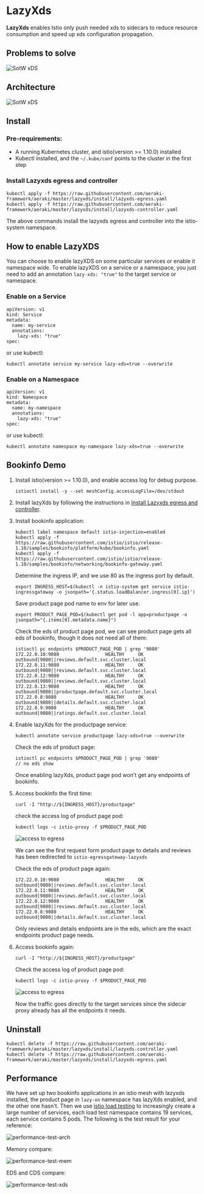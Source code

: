 <!--
# Copyright Aeraki Authors
#
# Licensed under the Apache License, Version 2.0 (the "License");
# you may not use this file except in compliance with the License.
# You may obtain a copy of the License at
#
#     http://www.apache.org/licenses/LICENSE-2.0
#
# Unless required by applicable law or agreed to in writing, software
# distributed under the License is distributed on an "AS IS" BASIS,
# WITHOUT WARRANTIES OR CONDITIONS OF ANY KIND, either express or implied.
# See the License for the specific language governing permissions and
# limitations under the License.
-->

# LazyXds

**LazyXds** enables Istio only push needed xds to sidecars to reduce resource consumption and speed up xds configuration propagation.

## Problems to solve

![SotW xDS](docs/images/sotw-xds.png)

## Architecture

![SotW xDS](docs/images/arch.png)

## Install

### Pre-requirements:

* A running Kubernetes cluster, and istio(version >= 1.10.0) installed
* Kubectl installed, and the `~/.kube/conf` points to the cluster in the first step

### Install Lazyxds egress and controller

```
kubectl apply -f https://raw.githubusercontent.com/aeraki-framework/aeraki/master/lazyxds/install/lazyxds-egress.yaml
kubectl apply -f https://raw.githubusercontent.com/aeraki-framework/aeraki/master/lazyxds/install/lazyxds-controller.yaml
```

The above commands install the lazyxds egress and controller into the istio-system namespace.

## How to enable LazyXDS

You can choose to enable lazyXDS on some particular services or enable it namespace wide. To enable lazyXDS on a service or a namespace, you just need to add an annotation `lazy-xds: "true"` to the target service or namespace.

### Enable on a Service

```
apiVersion: v1
kind: Service
metadata:
  name: my-service
  annotations:
    lazy-xds: "true"
spec:
```

or use kubectl: 

`kubectl annotate service my-service lazy-xds=true --overwrite`

### Enable on a Namespace

```
apiVersion: v1
kind: Namespace
metadata:
  name: my-namespace
  annotations:
    lazy-xds: "true"
spec:
```

or use kubectl: 

`kubectl annotate namespace my-namespace lazy-xds=true --overwrite`

## Bookinfo Demo

1. Install istio(version >= 1.10.0), and enable access log for debug purpose.

    ```
    istioctl install -y --set meshConfig.accessLogFile=/dev/stdout
    ```

2. Install lazyXds by following the instructions in [Install Lazyxds egress and controller](https://github.com/aeraki-framework/aeraki/blob/master/lazyxds/README.md#install-lazyxds-egress-and-controller).

3. Install bookinfo application:

    ```
    kubectl label namespace default istio-injection=enabled
    kubectl apply -f https://raw.githubusercontent.com/istio/istio/release-1.10/samples/bookinfo/platform/kube/bookinfo.yaml
    kubectl apply -f https://raw.githubusercontent.com/istio/istio/release-1.10/samples/bookinfo/networking/bookinfo-gateway.yaml
    ```
   
    Determine the ingress IP, and we use 80 as the ingress port by default.
    ```
    export INGRESS_HOST=$(kubectl -n istio-system get service istio-ingressgateway -o jsonpath='{.status.loadBalancer.ingress[0].ip}')
    ```
   
    Save product page pod name to env for later use.
    ```
    export PRODUCT_PAGE_POD=$(kubectl get pod -l app=productpage -o jsonpath="{.items[0].metadata.name}")
    ```
   
    Check the eds of product page pod, we can see product page gets all eds of bookinfo, though it does not need all of them:
    ```
    istioctl pc endpoints $PRODUCT_PAGE_POD | grep '9080'
    172.22.0.10:9080                 HEALTHY     OK                outbound|9080||reviews.default.svc.cluster.local
    172.22.0.11:9080                 HEALTHY     OK                outbound|9080||reviews.default.svc.cluster.local
    172.22.0.12:9080                 HEALTHY     OK                outbound|9080||reviews.default.svc.cluster.local
    172.22.0.13:9080                 HEALTHY     OK                outbound|9080||productpage.default.svc.cluster.local
    172.22.0.8:9080                  HEALTHY     OK                outbound|9080||details.default.svc.cluster.local
    172.22.0.9:9080                  HEALTHY     OK                outbound|9080||ratings.default.svc.cluster.local
    ```

4. Enable lazyXds for the productpage service:

    ```
    kubectl annotate service productpage lazy-xds=true --overwrite
    ```
   
    Check the eds of product page:
    ```
    istioctl pc endpoints $PRODUCT_PAGE_POD | grep '9080'
    // no eds show
    ```
    Once enabling lazyXds, product page pod won't get any endpoints of bookinfo.

5. Access bookinfo the first time:

    ```
    curl -I "http://${INGRESS_HOST}/productpage"
    ```
   
   check the access log of product page pod:
   
   ```
   kubectl logs -c istio-proxy -f $PRODUCT_PAGE_POD
   ```
   
   ![access to egress](docs/images/productpage-accesslog-1.png)
   
   We can see the first request form product page to details and reviews has been redirected to `istio-egressgateway-lazyxds`
   
   Check the eds of product page again:
   
   ```
   172.22.0.10:9080                 HEALTHY     OK                outbound|9080||reviews.default.svc.cluster.local
   172.22.0.11:9080                 HEALTHY     OK                outbound|9080||reviews.default.svc.cluster.local
   172.22.0.12:9080                 HEALTHY     OK                outbound|9080||reviews.default.svc.cluster.local
   172.22.0.8:9080                  HEALTHY     OK                outbound|9080||details.default.svc.cluster.local
   ```
   
   Only reviews and details endpoints are in the eds, which are the exact endpoints product page needs.

6. Access bookinfo again:

   ```
   curl -I "http://${INGRESS_HOST}/productpage"
   ```
    
   Check the access log of product page pod:
   
   ```
   kubectl logs -c istio-proxy -f $PRODUCT_PAGE_POD
   ```

   ![access to egress](docs/images/productpage-accesslog-2.png)
   
   Now the traffic goes directly to the target services since the sidecar proxy already has all the endpoints it needs.
 
## Uninstall

```
kubectl delete -f https://raw.githubusercontent.com/aeraki-framework/aeraki/master/lazyxds/install/lazyxds-controller.yaml
kubectl delete -f https://raw.githubusercontent.com/aeraki-framework/aeraki/master/lazyxds/install/lazyxds-egress.yaml
```

## Performance

We have set up two bookinfo applications in an istio mesh with lazyxds installed, the product page in `lazy-on` namespace has lazyXds enabled, and the other one hasn't.
Then we use [istio load testing](https://github.com/istio/tools/tree/master/perf/load) to increasingly create a large number of services, 
each load test namespace contains 19 services, each service contains 5 pods. The following is the test result for your reference:

![performance-test-arch](docs/images/performance-test-arch.png)
   
Memory compare:
   
![performance-test-mem](docs/images/performance-test-mem.png)

EDS and CDS compare:

![performance-test-xds](docs/images/performance-test-xds.png)
